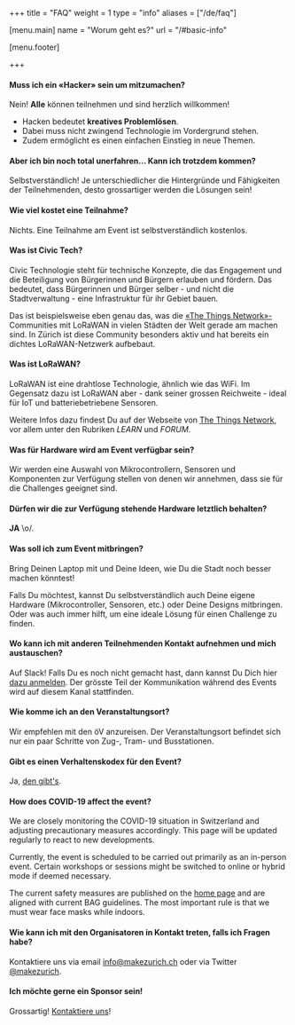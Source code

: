 +++
title = "FAQ"
weight = 1
type = "info"
aliases = ["/de/faq"]

[menu.main]
  name = "Worum geht es?"
  url = "/#basic-info"

[menu.footer]

+++

#### Muss ich ein «Hacker» sein um mitzumachen?

Nein! **Alle** können teilnehmen und sind herzlich willkommen!

* Hacken bedeutet **kreatives Problemlösen**.
* Dabei muss nicht zwingend Technologie im Vordergrund stehen.
* Zudem ermöglicht es einen einfachen Einstieg in neue Themen.

#### Aber ich bin noch total unerfahren... Kann ich trotzdem kommen?

Selbstverständlich! Je unterschiedlicher die Hintergründe und Fähigkeiten der Teilnehmenden, desto grossartiger werden die Lösungen sein!

#### Wie viel kostet eine Teilnahme?

Nichts. Eine Teilnahme am Event ist selbstverständlich kostenlos.

#### Was ist Civic Tech?

Civic Technologie steht für technische Konzepte, die das Engagement und die Beteiligung von Bürgerinnen und Bürgern erlauben und fördern. Das bedeutet, dass Bürgerinnen und Bürger selber - und nicht die Stadtverwaltung - eine Infrastruktur für ihr Gebiet bauen. 

Das ist beispielsweise eben genau das, was die [«The Things Network»-](https://thethingsnetwork.org) Communities mit LoRaWAN in vielen Städten der Welt gerade am machen sind. In Zürich ist diese Community besonders aktiv und hat bereits ein  dichtes LoRaWAN-Netzwerk aufbebaut.

#### Was ist LoRaWAN?

LoRaWAN ist eine drahtlose Technologie, ähnlich wie das WiFi. Im Gegensatz dazu ist LoRaWAN aber - dank seiner grossen Reichweite - ideal für IoT und batteriebetriebene Sensoren.

Weitere Infos dazu findest Du auf der Webseite von [The Things Network](https://thethingsnetwork.org), vor allem unter den Rubriken *LEARN* und *FORUM*.

#### Was für Hardware wird am Event verfügbar sein?

Wir werden eine Auswahl von Mikrocontrollern, Sensoren und Komponenten zur Verfügung stellen von denen wir annehmen, dass sie für die Challenges geeignet sind.

#### Dürfen wir die zur Verfügung stehende Hardware letztlich behalten?

**JA** \o/.

#### Was soll ich zum Event mitbringen?

Bring Deinen Laptop mit und Deine Ideen, wie Du die Stadt noch besser machen könntest! 

Falls Du möchtest, kannst Du selbstverständlich auch Deine eigene Hardware (Mikrocontroller, Sensoren, etc.) oder Deine Designs mitbringen. Oder was auch immer hilft, um eine ideale Lösung für einen Challenge zu finden.

#### Wo kann ich mit anderen Teilnehmenden Kontakt aufnehmen und mich austauschen?

Auf Slack! Falls Du es noch nicht gemacht hast, dann kannst Du Dich hier [dazu anmelden](https://ttn-ch.herokuapp.com).
Der grösste Teil der Kommunikation während des Events wird auf diesem Kanal stattfinden.

#### Wie komme ich an den Veranstaltungsort?

Wir empfehlen mit den öV anzureisen. Der Veranstaltungsort befindet sich nur ein paar Schritte von Zug-, Tram- und Busstationen.

#### Gibt es einen Verhaltenskodex für den Event?

Ja, [den gibt's](/de/guidelines).

#### How does COVID-19 affect the event?

We are closely monitoring the COVID-19 situation in Switzerland and adjusting precautionary measures accordingly. This page will be updated regularly to react to new developments.

Currently, the event is scheduled to be carried out primarily as an in-person event. Certain workshops or sessions might be switched to online or hybrid mode if deemed necessary.

The current safety measures are published on the [home page](/#covid-protection) and are aligned with current BAG guidelines.
The most important rule is that we must wear face masks while indoors.

#### Wie kann ich mit den Organisatoren in Kontakt treten, falls ich Fragen habe?

Kontaktiere uns via email [info@makezurich.ch](mailto:info@makezurich.ch) oder via Twitter [@makezurich](https://twitter.com/makezurich).

#### Ich möchte gerne ein Sponsor sein!

Grossartig! [Kontaktiere uns](https://docs.google.com/forms/d/e/1FAIpQLSdRl0GB3NludsBC6zTWhVvKDKMKrmy5nTXiCkX0NR4UpuK0Sw/viewform?usp=sf_link)!

